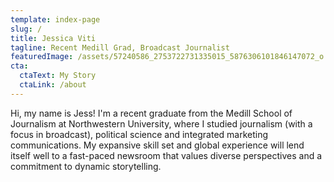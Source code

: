 ```yaml
---
template: index-page
slug: /
title: Jessica Viti
tagline: Recent Medill Grad, Broadcast Journalist
featuredImage: /assets/57240586_2753722731335015_5876306101846147072_o.jpg
cta:
  ctaText: My Story
  ctaLink: /about
---
```

Hi, my name is Jess! I'm a recent graduate from the Medill School of Journalism at Northwestern University, where I studied journalism (with a focus in broadcast), political science and integrated marketing communications. My expansive skill set and global experience will lend itself well to a fast­-paced newsroom that values diverse perspectives and a commitment to dynamic storytelling.